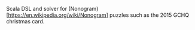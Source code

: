 Scala DSL and solver for (Nonogram)[https://en.wikipedia.org/wiki/Nonogram] puzzles such as the 2015 GCHQ christmas
card.